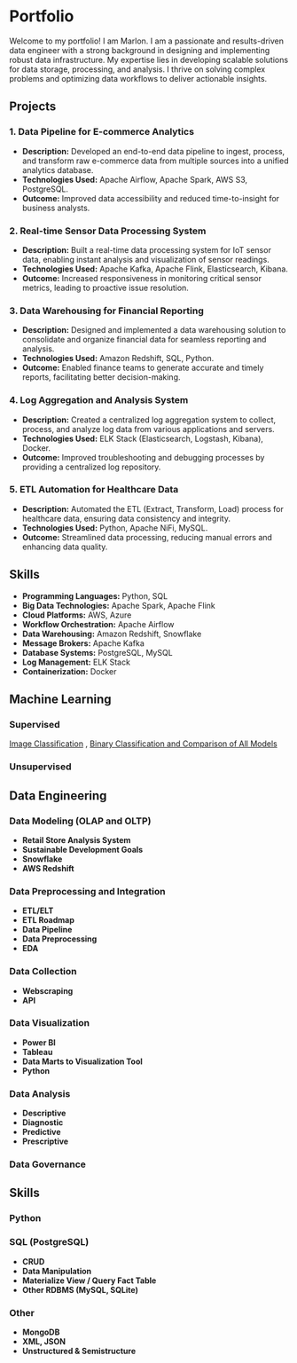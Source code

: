 # Portfolio

Welcome to my portfolio! I am Marlon. I am a passionate and results-driven data engineer with a strong background in designing and implementing robust data infrastructure. My expertise lies in developing scalable solutions for data storage, processing, and analysis. I thrive on solving complex problems and optimizing data workflows to deliver actionable insights.

## Projects

### 1. **Data Pipeline for E-commerce Analytics**

- **Description:** Developed an end-to-end data pipeline to ingest, process, and transform raw e-commerce data from multiple sources into a unified analytics database.
- **Technologies Used:** Apache Airflow, Apache Spark, AWS S3, PostgreSQL.
- **Outcome:** Improved data accessibility and reduced time-to-insight for business analysts.

### 2. **Real-time Sensor Data Processing System**

- **Description:** Built a real-time data processing system for IoT sensor data, enabling instant analysis and visualization of sensor readings.
- **Technologies Used:** Apache Kafka, Apache Flink, Elasticsearch, Kibana.
- **Outcome:** Increased responsiveness in monitoring critical sensor metrics, leading to proactive issue resolution.

### 3. **Data Warehousing for Financial Reporting**

- **Description:** Designed and implemented a data warehousing solution to consolidate and organize financial data for seamless reporting and analysis.
- **Technologies Used:** Amazon Redshift, SQL, Python.
- **Outcome:** Enabled finance teams to generate accurate and timely reports, facilitating better decision-making.

### 4. **Log Aggregation and Analysis System**

- **Description:** Created a centralized log aggregation system to collect, process, and analyze log data from various applications and servers.
- **Technologies Used:** ELK Stack (Elasticsearch, Logstash, Kibana), Docker.
- **Outcome:** Improved troubleshooting and debugging processes by providing a centralized log repository.

### 5. **ETL Automation for Healthcare Data**

- **Description:** Automated the ETL (Extract, Transform, Load) process for healthcare data, ensuring data consistency and integrity.
- **Technologies Used:** Python, Apache NiFi, MySQL.
- **Outcome:** Streamlined data processing, reducing manual errors and enhancing data quality.

## Skills

- **Programming Languages:** Python, SQL
- **Big Data Technologies:** Apache Spark, Apache Flink
- **Cloud Platforms:** AWS, Azure
- **Workflow Orchestration:** Apache Airflow
- **Data Warehousing:** Amazon Redshift, Snowflake
- **Message Brokers:** Apache Kafka
- **Database Systems:** PostgreSQL, MySQL
- **Log Management:** ELK Stack
- **Containerization:** Docker

## Machine Learning
### Supervised 
[Image Classification](https://github.com/maredep/image-classification-tensorflow-keras-CIFAR/blob/1fd7fcbd176c8c328d1ebf0dafe3f65fd36a7fdc/README.md) , [Binary Classification and Comparison of All Models](https://github.com/maredep/machine-learning-PET_ADC-dataset) 
### Unsupervised

## Data Engineering	
### Data Modeling (OLAP and OLTP)
- **Retail Store Analysis System**
- **Sustainable Development Goals**
- **Snowflake**
- **AWS Redshift**
### Data Preprocessing and Integration
- **ETL/ELT**
- **ETL Roadmap**
- **Data Pipeline**
- **Data Preprocessing**
- **EDA**
### Data Collection
- **Webscraping**
- **API**
### Data Visualization
- **Power BI**
- **Tableau**
- **Data Marts to Visualization Tool**
- **Python**
### Data Analysis
- **Descriptive**
- **Diagnostic**
- **Predictive**
- **Prescriptive**
### Data Governance
## Skills
### Python
### SQL (PostgreSQL)
- **CRUD**
- **Data Manipulation**
- **Materialize View / Query Fact Table**
- **Other RDBMS (MySQL, SQLite)**
### Other
- **MongoDB**
- **XML, JSON**
- **Unstructured & Semistructure**



